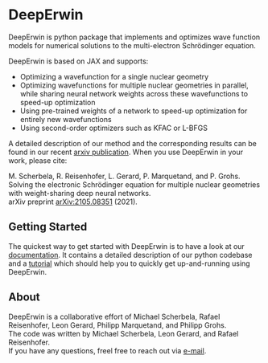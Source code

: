 # DeepErwin

DeepErwin is python package that implements and optimizes wave function models for numerical solutions to the multi-electron Schrödinger equation.

DeepErwin is based on JAX and supports:
- Optimizing a wavefunction for a single nuclear geometry
- Optimizing wavefunctions for multiple nuclear geometries in parallel, while sharing neural network weights across these wavefunctions to speed-up optimization
- Using pre-trained weights of a network to speed-up optimization for entirely new wavefunctions
- Using second-order optimizers such as KFAC or L-BFGS 

A detailed description of our method and the corresponding results can be found in our recent [arxiv publication](https://arxiv.org/pdf/2105.08351.pdf). When you use DeepErwin in your work, please cite:

M. Scherbela, R. Reisenhofer, L. Gerard, P. Marquetand, and P. Grohs.<br>
Solving the electronic Schrödinger equation for multiple nuclear geometries with weight-sharing deep neural networks.<br>
arXiv preprint [arXiv:2105.08351](https://arxiv.org/pdf/2105.08351.pdf) (2021).


## Getting Started

The quickest way to get started with DeepErwin is to have a look at our [documentation](https://mipunivie.github.io/deeperwin/). It contains a detailed description of our python codebase and a [tutorial](https://mipunivie.github.io/deeperwin/tutorial.html) which should help you to quickly get up-and-running using DeepErwin.

## About

DeepErwin is a collaborative effort of Michael Scherbela, Rafael Reisenhofer, Leon Gerard, Philipp Marquetand, and Philipp Grohs.\
The code was written by Michael Scherbela, Leon Gerard, and Rafael Reisenhofer.\
If you have any questions, freel free to reach out via [e-mail](mailto:deeperwin.datascience@univie.ac.at).
